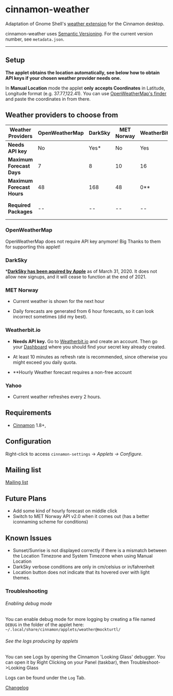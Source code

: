 # cinnamon-weather

Adaptation of Gnome Shell's [weather extension](https://github.com/simon04/gnome-shell-extension-weather) for the Cinnamon desktop.

cinnamon-weather uses [Semantic Versioning](http://semver.org/).  For the current version number, see `metadata.json`.  

----

## Setup

**The applet obtains the location automatically, see below how to obtain API keys if your chosen weather provider needs one.**

In **Manual Location** mode the applet **only** **accepts Coordinates** in Latitude, Longitude format (e.g. 37.77,122.41). You can use [OpenWeatherMap's finder](https://openweathermap.org/find) and paste the coordinates in from there.

## Weather providers to choose from

| Weather Providers          | OpenWeatherMap | DarkSky | MET Norway | WeatherBit | Yahoo                     |
| -------------------------- | -------------- | ------- | ---------- | ---------- | ------------------------- |
| **Needs API key**          | No             | Yes*    | No         | Yes        | No                        |
| **Maximum Forecast Days**  | 7              | 8       | 10         | 16         | 10                        |
| **Maximum Forecast Hours** | 48             | 168     | 48         | 0**        | 0                         |
| **Required Packages**      | --             | --      | --         | --         | python3-requests-oauthlib |

### OpenWeatherMap

OpenWeatherMap does not require API key anymore! Big Thanks to them for supporting this applet!

### DarkSky

***[DarkSky has been aquired by Apple](https://blog.darksky.net/dark-sky-has-a-new-home/)** as of March 31, 2020. It does not allow new signups, and it will cease to function at the end of 2021.

### MET Norway

* Current weather is shown for the next hour

* Daily forecasts are generated from 6 hour forecasts, so it can look incorrect sometimes (did my best).

### Weatherbit.io

* **Needs API key.** Go to [Weatherbit.io](https://www.weatherbit.io/account/create) and create an account. Then go your [Dashboard](https://www.weatherbit.io/account/dashboard) where you should find your secret key already created.

* At least 10 minutes as refresh rate is recommended, since otherwise you might exceed you daily quota.

* **Hourly Weather forecast requires a non-free account

### Yahoo

* Current weather refreshes every 2 hours.

## Requirements

* [Cinnamon](https://github.com/linuxmint/Cinnamon) 1.8+, 

## Configuration

Right-click to access `cinnamon-settings` -> _Applets -> Configure_.

## Mailing list

[Mailing list](http://groups.google.com/group/cinnamon-weather)

## Future Plans

* Add some kind of hourly forecast on middle click
* Switch to MET Norway API v2.0 when it comes out (has a better iconnaming scheme for conditions)

## Known Issues

* Sunset/Sunrise is not displayed correctly if there is a mismatch between the Location Timezone and System Timezone when using Manual Location
* DarkSky verbose conditions are only in cm/celsius or in/fahrenheit
* Location button does not indicate that its hovered over with light themes.

### Troubleshooting

###### Enabling debug mode

You can enable debug mode for more logging by creating a file named ```DEBUG``` in the folder of the applet here: ```~/.local/share/cinnamon/applets/weather@mockturtl/```

###### See the logs producing by applets

You can see Logs by opening the Cinnamon 'Looking Glass' debugger. You can open it by Right Clicking on your Panel (taskbar), then Troubleshoot->Looking Glass

Logs can be found under the ```Log``` Tab.

[Changelog](https://github.com/linuxmint/cinnamon-spices-applets/blob/master/weather%40mockturtl/CHANGELOG.md)
